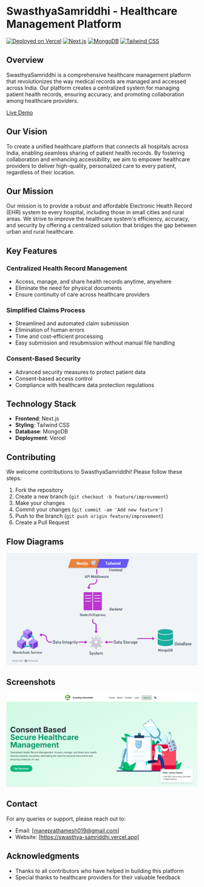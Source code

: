  
# SwasthyaSamriddhi - Healthcare Management Platform

[![Deployed on Vercel](https://img.shields.io/badge/Deployed%20on-Vercel-black.svg?style=flat-square&logo=vercel)](https://swasthya-samriddhi.vercel.app)
[![Next.js](https://img.shields.io/badge/Built%20with-Next.js-blue.svg?style=flat-square&logo=next.js)](https://nextjs.org)
[![MongoDB](https://img.shields.io/badge/Database-MongoDB-green.svg?style=flat-square&logo=mongodb)](https://www.mongodb.com)
[![Tailwind CSS](https://img.shields.io/badge/Styled%20with-Tailwind%20CSS-38B2AC.svg?style=flat-square&logo=tailwind-css)](https://tailwindcss.com)

## Overview

SwasthyaSamriddhi is a comprehensive healthcare management platform that revolutionizes the way medical records are managed and accessed across India. Our platform creates a centralized system for managing patient health records, ensuring accuracy, and promoting collaboration among healthcare providers.

[Live Demo](https://swasthya-samriddhi.vercel.app)

## Our Vision

To create a unified healthcare platform that connects all hospitals across India, enabling seamless sharing of patient health records. By fostering collaboration and enhancing accessibility, we aim to empower healthcare providers to deliver high-quality, personalized care to every patient, regardless of their location.

## Our Mission

Our mission is to provide a robust and affordable Electronic Health Record (EHR) system to every hospital, including those in small cities and rural areas. We strive to improve the healthcare system's efficiency, accuracy, and security by offering a centralized solution that bridges the gap between urban and rural healthcare.

## Key Features

### Centralized Health Record Management
- Access, manage, and share health records anytime, anywhere
- Eliminate the need for physical documents
- Ensure continuity of care across healthcare providers

### Simplified Claims Process
- Streamlined and automated claim submission
- Elimination of human errors
- Time and cost-efficient processing
- Easy submission and resubmission without manual file handling

### Consent-Based Security
- Advanced security measures to protect patient data
- Consent-based access control
- Compliance with healthcare data protection regulations

## Technology Stack

- **Frontend**: Next.js
- **Styling**: Tailwind CSS
- **Database**: MongoDB
- **Deployment**: Vercel
 
 
## Contributing

We welcome contributions to SwasthyaSamriddhi! Please follow these steps:

1. Fork the repository
2. Create a new branch (`git checkout -b feature/improvement`)
3. Make your changes
4. Commit your changes (`git commit -am 'Add new feature'`)
5. Push to the branch (`git push origin feature/improvement`)
6. Create a Pull Request

## Flow Diagrams

![Flow Diagram](./public/Flow.png)

## Screenshots

![Home Page](./public/HomeScreenshot.png)


## Contact

For any queries or support, please reach out to:
- Email: [maneprathamesh019@gmail.com]
- Website: [https://swasthya-samriddhi.vercel.app]

## Acknowledgments

- Thanks to all contributors who have helped in building this platform
- Special thanks to healthcare providers for their valuable feedback 
